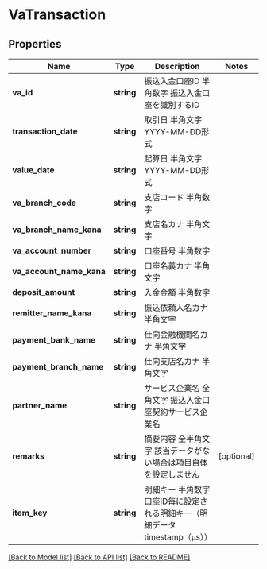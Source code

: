 # VaTransaction

## Properties
Name | Type | Description | Notes
------------ | ------------- | ------------- | -------------
**va_id** | **string** | 振込入金口座ID 半角数字 振込入金口座を識別するID | 
**transaction_date** | **string** | 取引日 半角文字 YYYY-MM-DD形式 | 
**value_date** | **string** | 起算日 半角文字 YYYY-MM-DD形式 | 
**va_branch_code** | **string** | 支店コード 半角数字 | 
**va_branch_name_kana** | **string** | 支店名カナ 半角文字 | 
**va_account_number** | **string** | 口座番号 半角数字 | 
**va_account_name_kana** | **string** | 口座名義カナ 半角文字 | 
**deposit_amount** | **string** | 入金金額 半角数字 | 
**remitter_name_kana** | **string** | 振込依頼人名カナ 半角文字 | 
**payment_bank_name** | **string** | 仕向金融機関名カナ 半角文字 | 
**payment_branch_name** | **string** | 仕向支店名カナ 半角文字 | 
**partner_name** | **string** | サービス企業名 全角文字 振込入金口座契約サービス企業名 | 
**remarks** | **string** | 摘要内容 全半角文字 該当データがない場合は項目自体を設定しません | [optional] 
**item_key** | **string** | 明細キー 半角数字 口座ID毎に設定される明細キー（明細データtimestamp（μs）） | 

[[Back to Model list]](../README.md#documentation-for-models) [[Back to API list]](../README.md#documentation-for-api-endpoints) [[Back to README]](../README.md)


